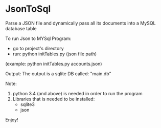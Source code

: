 # JsonToSql
Parse a JSON file and dynamically pass all its documents into a MySQL database table

To run Json to MYSql Program:
- go to project's directory
- run: python initTables.py (json file path)

(example: python initTables.py accounts.json)

Output:
The output is a sqlite DB called: "main.db"

Note:
1. python 3.4 (and above) is needed in order to run the program
2. Libraries that is needed to be installed:
    - sqlite3
    - json

Enjoy!
